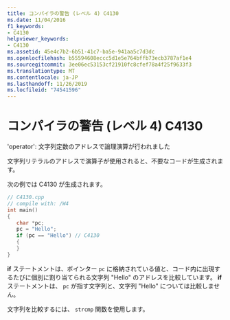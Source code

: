 ```yaml
---
title: コンパイラの警告 (レベル 4) C4130
ms.date: 11/04/2016
f1_keywords:
- C4130
helpviewer_keywords:
- C4130
ms.assetid: 45e4c7b2-6b51-41c7-ba5e-941aa5c7d3dc
ms.openlocfilehash: b55594608eccc5d1e5e764bffb73ecb3787af1e4
ms.sourcegitcommit: 3ee06ec53153cf21910fc8cfef78a4f25f9633f3
ms.translationtype: MT
ms.contentlocale: ja-JP
ms.lasthandoff: 11/26/2019
ms.locfileid: "74541596"
---
```

# <a name="compiler-warning-level-4-c4130"></a>コンパイラの警告 (レベル 4) C4130

'operator': 文字列定数のアドレスで論理演算が行われました

文字列リテラルのアドレスで演算子が使用されると、不要なコードが生成されます。

次の例では C4130 が生成されます。

```cpp
// C4130.cpp
// compile with: /W4
int main()
{
   char *pc;
   pc = "Hello";
   if (pc == "Hello") // C4130
   {
   }
}
```

**if** ステートメントは、ポインター `pc` に格納されている値と、コード内に出現するたびに個別に割り当てられる文字列 "Hello" のアドレスを比較しています。 **if** ステートメントは、 `pc` が指す文字列と、文字列 "Hello" については比較しません。

文字列を比較するには、 `strcmp` 関数を使用します。